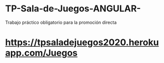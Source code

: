 # TP-Sala-de-Juegos-ANGULAR-
Trabajo práctico obligatorio para la promoción directa

# https://tpsaladejuegos2020.herokuapp.com/Juegos

